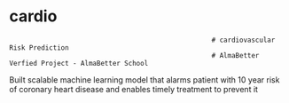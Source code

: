 # cardio

                                                       # cardiovascular Risk Prediction
                                                       # AlmaBetter Verfied Project - AlmaBetter School

Built scalable machine learning model that alarms patient with 10 year risk of coronary heart disease and enables timely treatment to prevent it
